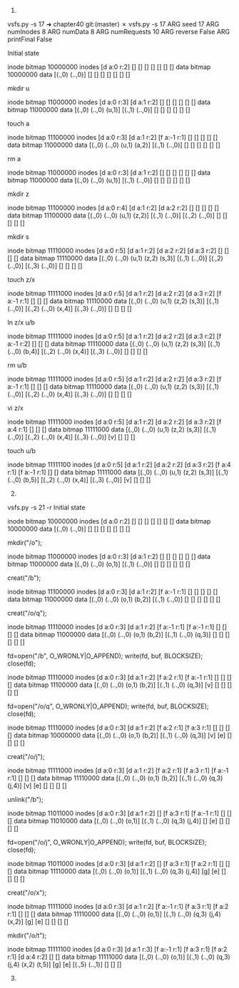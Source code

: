 1.
vsfs.py -s 17
➜  chapter40 git:(master) ✗ vsfs.py -s 17
ARG seed 17
ARG numInodes 8
ARG numData 8
ARG numRequests 10
ARG reverse False
ARG printFinal False

Initial state

inode bitmap  10000000
inodes        [d a:0 r:2] [] [] [] [] [] [] [] 
data bitmap   10000000
data          [(.,0) (..,0)] [] [] [] [] [] [] [] 

mkdir u

inode bitmap  11000000
inodes        [d a:0 r:3] [d a:1 r:2] [] [] [] [] [] [] 
data bitmap   11000000
data          [(.,0) (..,0) (u,1)] [(.,1) (..,0)] [] [] [] [] [] [] 

touch a

inode bitmap  11100000
inodes        [d a:0 r:3] [d a:1 r:2] [f a:-1 r:1] [] [] [] [] [] 
data bitmap   11000000
data          [(.,0) (..,0) (u,1) (a,2)] [(.,1) (..,0)] [] [] [] [] [] [] 

rm a

inode bitmap  11000000
inodes        [d a:0 r:3] [d a:1 r:2] [] [] [] [] [] [] 
data bitmap   11000000
data          [(.,0) (..,0) (u,1)] [(.,1) (..,0)] [] [] [] [] [] [] 

mkdir z

inode bitmap  11100000
inodes        [d a:0 r:4] [d a:1 r:2] [d a:2 r:2] [] [] [] [] [] 
data bitmap   11100000
data          [(.,0) (..,0) (u,1) (z,2)] [(.,1) (..,0)] [(.,2) (..,0)] [] [] [] [] [] 

mkdir s

inode bitmap  11110000
inodes        [d a:0 r:5] [d a:1 r:2] [d a:2 r:2] [d a:3 r:2] [] [] [] [] 
data bitmap   11110000
data          [(.,0) (..,0) (u,1) (z,2) (s,3)] [(.,1) (..,0)] [(.,2) (..,0)] [(.,3) (..,0)] [] [] [] [] 

touch z/x

inode bitmap  11111000
inodes        [d a:0 r:5] [d a:1 r:2] [d a:2 r:2] [d a:3 r:2] [f a:-1 r:1] [] [] [] 
data bitmap   11110000
data          [(.,0) (..,0) (u,1) (z,2) (s,3)] [(.,1) (..,0)] [(.,2) (..,0) (x,4)] [(.,3) (..,0)] [] [] [] [] 

ln z/x u/b

inode bitmap  11111000
inodes        [d a:0 r:5] [d a:1 r:2] [d a:2 r:2] [d a:3 r:2] [f a:-1 r:2] [] [] [] 
data bitmap   11110000
data          [(.,0) (..,0) (u,1) (z,2) (s,3)] [(.,1) (..,0) (b,4)] [(.,2) (..,0) (x,4)] [(.,3) (..,0)] [] [] [] [] 

rm u/b

inode bitmap  11111000
inodes        [d a:0 r:5] [d a:1 r:2] [d a:2 r:2] [d a:3 r:2] [f a:-1 r:1] [] [] [] 
data bitmap   11110000
data          [(.,0) (..,0) (u,1) (z,2) (s,3)] [(.,1) (..,0)] [(.,2) (..,0) (x,4)] [(.,3) (..,0)] [] [] [] [] 

vi z/x

inode bitmap  11111000
inodes        [d a:0 r:5] [d a:1 r:2] [d a:2 r:2] [d a:3 r:2] [f a:4 r:1] [] [] [] 
data bitmap   11111000
data          [(.,0) (..,0) (u,1) (z,2) (s,3)] [(.,1) (..,0)] [(.,2) (..,0) (x,4)] [(.,3) (..,0)] [v] [] [] [] 

touch u/b

inode bitmap  11111100
inodes        [d a:0 r:5] [d a:1 r:2] [d a:2 r:2] [d a:3 r:2] [f a:4 r:1] [f a:-1 r:1] [] [] 
data bitmap   11111000
data          [(.,0) (..,0) (u,1) (z,2) (s,3)] [(.,1) (..,0) (b,5)] [(.,2) (..,0) (x,4)] [(.,3) (..,0)] [v] [] [] []


2.
vsfs.py -s 21 -r
Initial state

inode bitmap  10000000
inodes        [d a:0 r:2] [] [] [] [] [] [] [] 
data bitmap   10000000
data          [(.,0) (..,0)] [] [] [] [] [] [] [] 

mkdir("/o");

inode bitmap  11000000
inodes        [d a:0 r:3] [d a:1 r:2] [] [] [] [] [] [] 
data bitmap   11000000
data          [(.,0) (..,0) (o,1)] [(.,1) (..,0)] [] [] [] [] [] [] 

creat("/b");

inode bitmap  11100000
inodes        [d a:0 r:3] [d a:1 r:2] [f a:-1 r:1] [] [] [] [] [] 
data bitmap   11000000
data          [(.,0) (..,0) (o,1) (b,2)] [(.,1) (..,0)] [] [] [] [] [] [] 

creat("/o/q");

inode bitmap  11110000
inodes        [d a:0 r:3] [d a:1 r:2] [f a:-1 r:1] [f a:-1 r:1] [] [] [] [] 
data bitmap   11000000
data          [(.,0) (..,0) (o,1) (b,2)] [(.,1) (..,0) (q,3)] [] [] [] [] [] [] 

fd=open("/b", O_WRONLY|O_APPEND); write(fd, buf, BLOCKSIZE); close(fd);

inode bitmap  11110000
inodes        [d a:0 r:3] [d a:1 r:2] [f a:2 r:1] [f a:-1 r:1] [] [] [] [] 
data bitmap   11100000
data          [(.,0) (..,0) (o,1) (b,2)] [(.,1) (..,0) (q,3)] [v] [] [] [] [] [] 

fd=open("/o/q", O_WRONLY|O_APPEND); write(fd, buf, BLOCKSIZE); close(fd);

inode bitmap  11110000
inodes        [d a:0 r:3] [d a:1 r:2] [f a:2 r:1] [f a:3 r:1] [] [] [] [] 
data bitmap   10000000
data          [(.,0) (..,0) (o,1) (b,2)] [(.,1) (..,0) (q,3)] [v] [e] [] [] [] [] 

creat("/o/j");

inode bitmap  11111000
inodes        [d a:0 r:3] [d a:1 r:2] [f a:2 r:1] [f a:3 r:1] [f a:-1 r:1] [] [] [] 
data bitmap   11110000
data          [(.,0) (..,0) (o,1) (b,2)] [(.,1) (..,0) (q,3) (j,4)] [v] [e] [] [] [] [] 

unlink("/b");

inode bitmap  11011000
inodes        [d a:0 r:3] [d a:1 r:2] [] [f a:3 r:1] [f a:-1 r:1] [] [] [] 
data bitmap   11010000
data          [(.,0) (..,0) (o,1)] [(.,1) (..,0) (q,3) (j,4)] [] [e] [] [] [] [] 

fd=open("/o/j", O_WRONLY|O_APPEND); write(fd, buf, BLOCKSIZE); close(fd);

inode bitmap  11011000
inodes        [d a:0 r:3] [d a:1 r:2] [] [f a:3 r:1] [f a:2 r:1] [] [] [] 
data bitmap   11110000
data          [(.,0) (..,0) (o,1)] [(.,1) (..,0) (q,3) (j,4)] [g] [e] [] [] [] [] 

creat("/o/x");

inode bitmap  11111000
inodes        [d a:0 r:3] [d a:1 r:2] [f a:-1 r:1] [f a:3 r:1] [f a:2 r:1] [] [] [] 
data bitmap   11110000
data          [(.,0) (..,0) (o,1)] [(.,1) (..,0) (q,3) (j,4) (x,2)] [g] [e] [] [] [] [] 

mkdir("/o/t");

inode bitmap  11111100
inodes        [d a:0 r:3] [d a:1 r:3] [f a:-1 r:1] [f a:3 r:1] [f a:2 r:1] [d a:4 r:2] [] [] 
data bitmap   11111000
data          [(.,0) (..,0) (o,1)] [(.,1) (..,0) (q,3) (j,4) (x,2) (t,5)] [g] [e] [(.,5) (..,1)] [] [] [] 


3.
